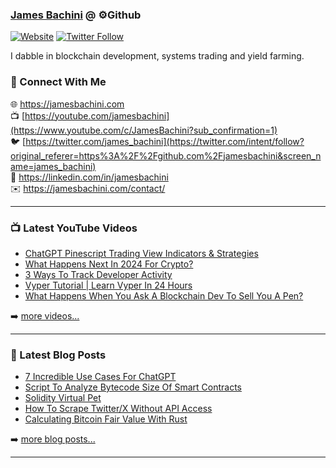 ### [James Bachini][website] @ ⚙️Github

[![Website](https://img.shields.io/website?label=jamesbachini.com&style=for-the-badge&url=https%3A%2F%2Fjamesbachini.com)](https://jamesbachini.com)
[![Twitter Follow](https://img.shields.io/twitter/follow/james_bachini?color=1DA1F2&logo=twitter&style=for-the-badge)](https://twitter.com/intent/follow?original_referer=https%3A%2F%2Fgithub.com%2Fjamesbachini&screen_name=jamesbachini)

I dabble in blockchain development, systems trading and yield farming.

### 👋 Connect With Me

🌐 https://jamesbachini.com
<br />
📺 [https://youtube.com/jamesbachini](https://www.youtube.com/c/JamesBachini?sub_confirmation=1)
<br />
🐦 [https://twitter.com/james_bachini](https://twitter.com/intent/follow?original_referer=https%3A%2F%2Fgithub.com%2Fjamesbachini&screen_name=james_bachini)
<br />
👔 https://linkedin.com/in/jamesbachini
<br />
✉️ https://jamesbachini.com/contact/

---

### 📺 Latest YouTube Videos

<!-- YOUTUBE:START -->
- [ChatGPT Pinescript Trading View Indicators &amp; Strategies](https://www.youtube.com/watch?v=LXQ6uWfxzFE)
- [What Happens Next In 2024 For Crypto?](https://www.youtube.com/watch?v=kLiRVLUuMjM)
- [3 Ways To Track Developer Activity](https://www.youtube.com/watch?v=DTI7ELSA6CA)
- [Vyper Tutorial | Learn Vyper In 24 Hours](https://www.youtube.com/watch?v=yD-lbfB3Mxg)
- [What Happens When You Ask  A Blockchain Dev To Sell You A Pen?](https://www.youtube.com/watch?v=V9xU5qksWvs)
<!-- YOUTUBE:END -->

➡️ [more videos...](https://youtube.com/jamesbachini)

---

### 📝 Latest Blog Posts

<!-- BLOG-POST-LIST:START -->
- [7 Incredible Use Cases For ChatGPT](https://jamesbachini.com/7-incredible-use-cases-for-chatgpt/)
- [Script To Analyze Bytecode Size Of Smart Contracts](https://jamesbachini.com/script-to-analyze-bytecode-size-of-smart-contracts/)
- [Solidity Virtual Pet](https://jamesbachini.com/solidity-virtual-pet/)
- [How To Scrape Twitter/X Without API Access](https://jamesbachini.com/how-to-scrape-twitter-x-without-api-access/)
- [Calculating Bitcoin Fair Value With Rust](https://jamesbachini.com/calculating-bitcoin-fair-value-rust/)
<!-- BLOG-POST-LIST:END -->

➡️ [more blog posts...](https://jamesbachini.com)

---

[website]: https://jamesbachini.com
[twitter]: https://twitter.com/james_bachini
[youtube]: https://youtube.com/jamesbachini
[linkedin]: https://linkedin.com/in/jamesbachini
